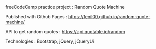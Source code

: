 freeCodeCamp practice project : Random Quote Machine

Published with Github Pages : https://fenil00.github.io/random-quote-machine/

API to get random quotes : https://api.quotable.io/random

Technologies : Bootstrap, jQuery, jQueryUi



